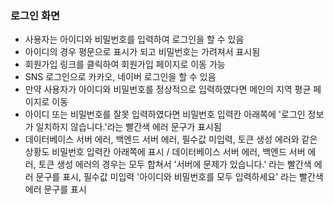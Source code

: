 ### 로그인 화면
- 사용자는 아이디와 비밀번호를 입력하여 로그인을 할 수 있음
- 아이디의 경우 평문으로 표시가 되고 비밀번호는 가려져서 표시됨
- 회원가입 링크를 클릭하여 회원가입 페이지로 이동 가능
- SNS 로그인으로 카카오, 네이버 로그인을 할 수 있음
- 만약 사용자가 아이디와 비밀번호를 정상적으로 입력하였다면 메인의 지역 평균 페이지로 이동
- 아이디 또는 비밀번호를 잘못 입력하였다면 비밀번호 입력칸 아래쪽에 '로그인 정보가 일치하지 않습니다.'라는 빨간색 에러 문구가 표시됨
- 데이터베이스 서버 에러, 백엔드 서버 에러, 필수값 미입력, 토큰 생성 에러와 같은 상황도 비밀번호 입력칸 아래쪽에 표시 / 데이터베이스 서버 에러, 백엔드 서버 에러, 토큰 생성 에러의 경우는 모두 합쳐서 '서버에 문제가 있습니다.' 라는 빨간색 에러 문구를 표시, 필수값 미입력 '아이디와 비밀번호를 모두 입력하세요' 라는 빨간색 에러 문구를 표시